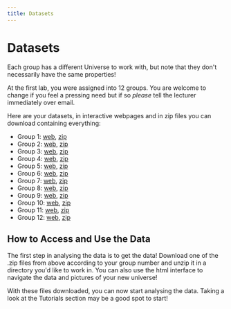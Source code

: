 ```yaml
---
title: Datasets
---
```


# Datasets
 
Each group has a different Universe to work with, but note that they don't necessarily have the same properties!

At the first lab, you were assigned into 12 groups. You are welcome to change if you feel a pressing need but if so _please_ tell the lecturer immediately over email.

Here are your datasets, in interactive webpages and in zip files you can download containing everything:

- Group 1: [web](https://people.smp.uq.edu.au/BenjaminPope/PHYS3080/universe_1/), [zip](https://people.smp.uq.edu.au/BenjaminPope/PHYS3080/universe_1.zip) 
- Group 2: [web](https://people.smp.uq.edu.au/BenjaminPope/PHYS3080/universe_2/), [zip](https://people.smp.uq.edu.au/BenjaminPope/PHYS3080/universe_2.zip) 
- Group 3: [web](https://people.smp.uq.edu.au/BenjaminPope/PHYS3080/universe_3/), [zip](https://people.smp.uq.edu.au/BenjaminPope/PHYS3080/universe_3.zip)
- Group 4: [web](https://people.smp.uq.edu.au/BenjaminPope/PHYS3080/universe_4/), [zip](https://people.smp.uq.edu.au/BenjaminPope/PHYS3080/universe_4.zip)
- Group 5: [web](https://people.smp.uq.edu.au/BenjaminPope/PHYS3080/universe_5/), [zip](https://people.smp.uq.edu.au/BenjaminPope/PHYS3080/universe_5.zip)
- Group 6: [web](https://people.smp.uq.edu.au/BenjaminPope/PHYS3080/universe_6/), [zip](https://people.smp.uq.edu.au/BenjaminPope/PHYS3080/universe_6.zip)
- Group 7: [web](https://people.smp.uq.edu.au/BenjaminPope/PHYS3080/universe_7/), [zip](https://people.smp.uq.edu.au/BenjaminPope/PHYS3080/universe_7.zip)
- Group 8: [web](https://people.smp.uq.edu.au/BenjaminPope/PHYS3080/universe_8/), [zip](https://people.smp.uq.edu.au/BenjaminPope/PHYS3080/universe_8.zip)
- Group 9: [web](https://people.smp.uq.edu.au/BenjaminPope/PHYS3080/universe_9/), [zip](https://people.smp.uq.edu.au/BenjaminPope/PHYS3080/universe_9.zip)
- Group 10: [web](https://people.smp.uq.edu.au/BenjaminPope/PHYS3080/universe_10/), [zip](https://people.smp.uq.edu.au/BenjaminPope/PHYS3080/universe_10.zip)
- Group 11: [web](https://people.smp.uq.edu.au/BenjaminPope/PHYS3080/universe_11/), [zip](https://people.smp.uq.edu.au/BenjaminPope/PHYS3080/universe_11.zip)
- Group 12: [web](https://people.smp.uq.edu.au/BenjaminPope/PHYS3080/universe_12/), [zip](https://people.smp.uq.edu.au/BenjaminPope/PHYS3080/universe_12.zip)

## How to Access and Use the Data

The first step in analysing the data is to get the data! Download one of the .zip files from above according to your group number and unzip it in a directory you'd like to work in. You can also use the html interface to navigate the data and pictures of your new universe!
<!-- Upon unzipping the file, you will see these files, or files similar to this:
<p align="middle"><img src="../assets/datasetunzipped.png" style="height:150px;"></p> -->
With these files downloaded, you can now start analysing the data. Taking a look at the Tutorials section may be a good spot to start!